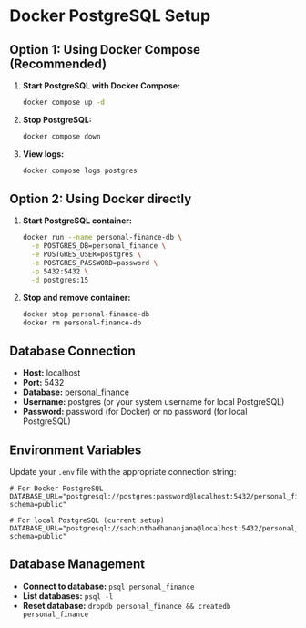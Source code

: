 # Docker PostgreSQL Setup

## Option 1: Using Docker Compose (Recommended)

1. **Start PostgreSQL with Docker Compose:**
   ```bash
   docker compose up -d
   ```

2. **Stop PostgreSQL:**
   ```bash
   docker compose down
   ```

3. **View logs:**
   ```bash
   docker compose logs postgres
   ```

## Option 2: Using Docker directly

1. **Start PostgreSQL container:**
   ```bash
   docker run --name personal-finance-db \
     -e POSTGRES_DB=personal_finance \
     -e POSTGRES_USER=postgres \
     -e POSTGRES_PASSWORD=password \
     -p 5432:5432 \
     -d postgres:15
   ```

2. **Stop and remove container:**
   ```bash
   docker stop personal-finance-db
   docker rm personal-finance-db
   ```

## Database Connection

- **Host:** localhost
- **Port:** 5432
- **Database:** personal_finance
- **Username:** postgres (or your system username for local PostgreSQL)
- **Password:** password (for Docker) or no password (for local PostgreSQL)

## Environment Variables

Update your `.env` file with the appropriate connection string:

```env
# For Docker PostgreSQL
DATABASE_URL="postgresql://postgres:password@localhost:5432/personal_finance?schema=public"

# For local PostgreSQL (current setup)
DATABASE_URL="postgresql://sachinthadhananjana@localhost:5432/personal_finance?schema=public"
```

## Database Management

- **Connect to database:** `psql personal_finance`
- **List databases:** `psql -l`
- **Reset database:** `dropdb personal_finance && createdb personal_finance`
